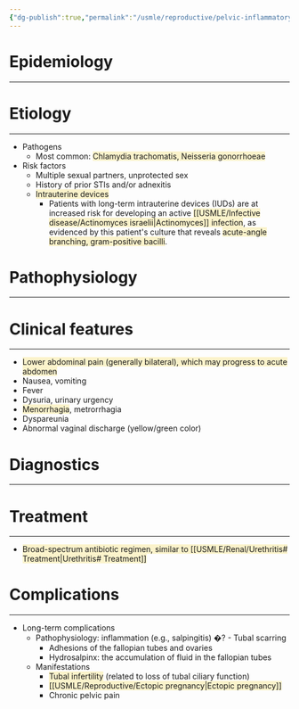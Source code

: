 ```yaml
---
{"dg-publish":true,"permalink":"/usmle/reproductive/pelvic-inflammatory-disease/"}
---
```


# Epidemiology
---


# Etiology
---
- Pathogens
	- Most common: <span style="background:rgba(240, 200, 0, 0.2)">Chlamydia trachomatis, Neisseria gonorrhoeae</span>
- Risk factors 
	- Multiple sexual partners, unprotected sex
	- History of prior STIs and/or adnexitis
	- <span style="background:rgba(240, 200, 0, 0.2)">Intrauterine devices</span>
		- Patients with long-term intrauterine devices (IUDs) are at increased risk for developing an active <span style="background:rgba(240, 200, 0, 0.2)">[[USMLE/Infective disease/Actinomyces israelii\|Actinomyces]] infection</span>, as evidenced by this patient's culture that reveals <span style="background:rgba(240, 200, 0, 0.2)">acute-angle branching, gram-positive bacilli</span>.

# Pathophysiology
---


# Clinical features
---
- <span style="background:rgba(240, 200, 0, 0.2)">Lower abdominal pain (generally bilateral), which may progress to acute abdomen</span> 
- Nausea, vomiting
- Fever
- Dysuria, urinary urgency
- <span style="background:rgba(240, 200, 0, 0.2)">Menorrhagia</span>, metrorrhagia
- Dyspareunia
- Abnormal vaginal discharge (yellow/green color)

# Diagnostics
---


# Treatment
---
- <span style="background:rgba(240, 200, 0, 0.2)">Broad-spectrum antibiotic regimen, similar to [[USMLE/Renal/Urethritis# Treatment\|Urethritis# Treatment]]</span>

# Complications
---
- Long-term complications
	- Pathophysiology: inflammation (e.g., salpingitis) �?		- Tubal scarring
		- Adhesions of the fallopian tubes and ovaries
		- Hydrosalpinx: the accumulation of fluid in the fallopian tubes
	- Manifestations
		- <span style="background:rgba(240, 200, 0, 0.2)">Tubal infertility</span> (related to loss of tubal ciliary function)
		- <span style="background:rgba(240, 200, 0, 0.2)">[[USMLE/Reproductive/Ectopic pregnancy\|Ectopic pregnancy]]</span>
		- Chronic pelvic pain

